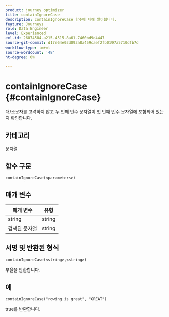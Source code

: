 ```yaml
---
product: journey optimizer
title: containIgnoreCase
description: containIgnoreCase 함수에 대해 알아봅니다.
feature: Journeys
role: Data Engineer
level: Experienced
exl-id: 26074584-a215-4515-8a61-7460bd9d4447
source-git-commit: d17e64e03d093a8a459caef2fb0197a5710dfb7d
workflow-type: tm+mt
source-wordcount: '48'
ht-degree: 0%

---
```


# containIgnoreCase {#containIgnoreCase}

대/소문자를 고려하지 않고 두 번째 인수 문자열이 첫 번째 인수 문자열에 포함되어 있는지 확인합니다.

## 카테고리

문자열

## 함수 구문

`containIgnoreCase(<parameters>)`

## 매개 변수

| 매개 변수 | 유형 |
|-----------|------------------|
| string | string |
| 검색된 문자열 | string |

## 서명 및 반환된 형식

`containIgnoreCase(<string>,<string>)`

부울을 반환합니다.

## 예

`containIgnoreCase("rowing is great", "GREAT")`

true를 반환합니다.
